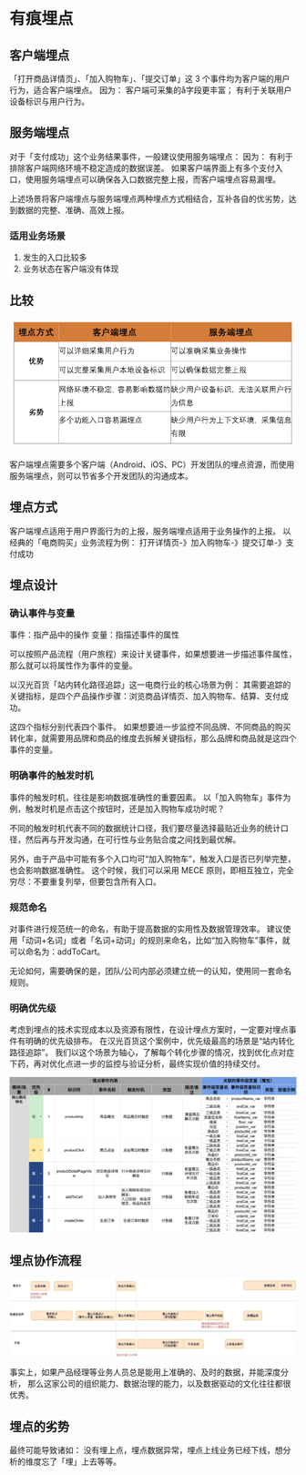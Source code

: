 # 有痕埋点

## 客户端埋点
「打开商品详情页」、「加入购物车」、「提交订单」这 3 个事件均为客户端的用户行为，适合客户端埋点。
因为：
客户端可采集的å字段更丰富；
有利于关联用户设备标识与用户行为。

## 服务端埋点

对于「支付成功」这个业务结果事件，一般建议使用服务端埋点：
因为：
有利于排除客户端网络环境不稳定造成的数据误差。
如果客户端界面上有多个支付入口，使用服务端埋点可以确保各入口数据完整上报，而客户端埋点容易漏埋。

上述场景将客户端埋点与服务端埋点两种埋点方式相结合，互补各自的优劣势，达到数据的完整、准确、高效上报。

### 适用业务场景

1. 发生的入口比较多
2. 业务状态在客户端没有体现

## 比较

![](_pic/Event-Tracking-Compare.png)

客户端埋点需要多个客户端（Android、iOS、PC）开发团队的埋点资源，而使用服务端埋点，则可以节省多个开发团队的沟通成本。

## 埋点方式

客户端埋点适用于用户界面行为的上报，服务端埋点适用于业务操作的上报。
以经典的「电商购买」业务流程为例：
打开详情页-》加入购物车-》提交订单-》支付成功

## 埋点设计

### 确认事件与变量

事件：指产品中的操作
变量：指描述事件的属性

可以按照产品流程（用户旅程）来设计关键事件，如果想要进一步描述事件属性，那么就可以将属性作为事件的变量。

以汉光百货「站内转化路径追踪」这一电商行业的核心场景为例：
其需要追踪的关键指标，是四个产品操作步骤：浏览商品详情页、加入购物车、结算、支付成功。

这四个指标分别代表四个事件。
如果想要进一步监控不同品牌、不同商品的购买转化率，就需要用品牌和商品的维度去拆解关键指标，那么品牌和商品就是这四个事件的变量。

### 明确事件的触发时机

事件的触发时机，往往是影响数据准确性的重要因素。
以「加入购物车」事件为例，触发时机是点击这个按钮时，还是加入购物车成功时呢？

不同的触发时机代表不同的数据统计口径，我们要尽量选择最贴近业务的统计口径，然后再与开发沟通，在可行性与业务贴合度之间找到最优解。

另外，由于产品中可能有多个入口均可“加入购物车”，触发入口是否已列举完整，也会影响数据准确性。
这个时候，我们可以采用 MECE 原则，即相互独立，完全穷尽：不要重复列举，但要包含所有入口。

### 规范命名

对事件进行规范统一的命名，有助于提高数据的实用性及数据管理效率。
建议使用「动词+名词」或者「名词+动词」的规则来命名，比如“加入购物车”事件，就可以命名为：addToCart。

无论如何，需要确保的是，团队/公司内部必须建立统一的认知，使用同一套命名规则。

### 明确优先级

考虑到埋点的技术实现成本以及资源有限性，在设计埋点方案时，一定要对埋点事件有明确的优先级排布。
在汉光百货这个案例中，优先级最高的场景是“站内转化路径追踪”。
我们以这个场景为轴心，了解每个转化步骤的情况，找到优化点对症下药，再对优化点进一步的监控与验证分析，最终实现价值的持续交付。

![](_pic/EventTracking-Sample.png)

## 埋点协作流程

![](_pic/EventTracking-Workflow.jpg)

事实上，如果产品经理等业务人员总是能用上准确的、及时的数据，并能深度分析，
那么这家公司的组织能力、数据治理的能力，以及数据驱动的文化往往都很优秀。

## 埋点的劣势

最终可能导致诸如：
没有埋上点，埋点数据异常，埋点上线业务已经下线，想分析的维度忘了「埋」上去等等。
